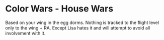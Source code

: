 # Color Wars - House Wars


Based on your wing in the egg dorms. Nothing is tracked to the flight level only to the wing + RA. Except Lisa hates it and will attempt to avoid all involvement with it.

